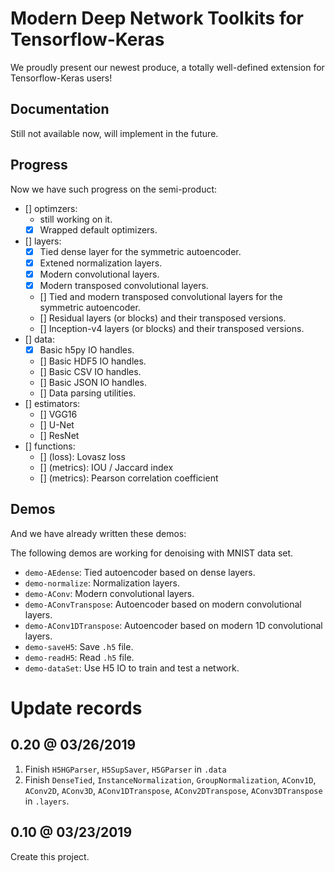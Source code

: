 # Modern Deep Network Toolkits for Tensorflow-Keras

We proudly present our newest produce, a totally well-defined extension for Tensorflow-Keras users!

## Documentation

Still not available now, will implement in the future.

## Progress

Now we have such progress on the semi-product:

- [] optimzers:
    - still working on it.
    - [x] Wrapped default optimizers.
- [] layers:
    - [x] Tied dense layer for the symmetric autoencoder.
    - [x] Extened normalization layers.
    - [x] Modern convolutional layers.
    - [x] Modern transposed convolutional layers.
    - []  Tied and modern transposed convolutional layers for the symmetric autoencoder.
    - []  Residual layers (or blocks) and their transposed versions.
    - []  Inception-v4 layers (or blocks) and their transposed versions.
- [] data:
    - [x] Basic h5py IO handles.
    - []  Basic HDF5 IO handles.
    - []  Basic CSV IO handles.
    - []  Basic JSON IO handles.
    - []  Data parsing utilities.
- [] estimators:
    - [] VGG16
    - [] U-Net
    - [] ResNet
- [] functions:
    - [] (loss):    Lovasz loss
    - [] (metrics): IOU / Jaccard index
    - [] (metrics): Pearson correlation coefficient

## Demos

And we have already written these demos:

The following demos are working for denoising with MNIST data set.

* `demo-AEdense`: Tied autoencoder based on dense layers.
* `demo-normalize`: Normalization layers.
* `demo-AConv`: Modern convolutional layers.
* `demo-AConvTranspose`: Autoencoder based on modern convolutional layers.
* `demo-AConv1DTranspose`: Autoencoder based on modern 1D convolutional layers.
* `demo-saveH5`: Save `.h5` file.
* `demo-readH5`: Read `.h5` file.
* `demo-dataSet`: Use H5 IO to train and test a network.

# Update records

## 0.20 @ 03/26/2019

1. Finish `H5HGParser`, `H5SupSaver`, `H5GParser` in `.data`
2. Finish `DenseTied`, `InstanceNormalization`, `GroupNormalization`, `AConv1D`, `AConv2D`, `AConv3D`, `AConv1DTranspose`,  `AConv2DTranspose`, `AConv3DTranspose` in `.layers`.

## 0.10 @ 03/23/2019

Create this project.